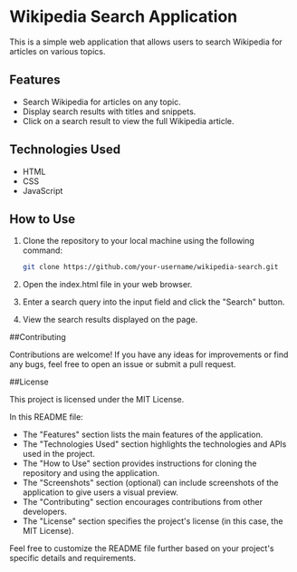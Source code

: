 # Wikipedia Search Application

This is a simple web application that allows users to search Wikipedia for articles on various topics.

## Features

- Search Wikipedia for articles on any topic.
- Display search results with titles and snippets.
- Click on a search result to view the full Wikipedia article.

## Technologies Used

- HTML
- CSS
- JavaScript


## How to Use

1. Clone the repository to your local machine using the following command:

   ```bash
   git clone https://github.com/your-username/wikipedia-search.git
2. Open the index.html file in your web browser.

3. Enter a search query into the input field and click the "Search" button.

4. View the search results displayed on the page.


##Contributing

Contributions are welcome! If you have any ideas for improvements or find any bugs, feel free to open an issue or submit a pull request.


##License


This project is licensed under the MIT License.


In this README file:

- The "Features" section lists the main features of the application.
- The "Technologies Used" section highlights the technologies and APIs used in the project.
- The "How to Use" section provides instructions for cloning the repository and using the application.
- The "Screenshots" section (optional) can include screenshots of the application to give users a visual preview.
- The "Contributing" section encourages contributions from other developers.
- The "License" section specifies the project's license (in this case, the MIT License).

Feel free to customize the README file further based on your project's specific details and requirements.
